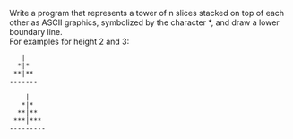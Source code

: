 Write a program that represents a tower of n slices stacked on top of each other as ASCII graphics, symbolized by the character *, and draw a lower boundary line.
<br /> 
For examples for height 2 and 3:
<br/>
```
   |
  *|*
 **|**
-------

    |
   *|*
  **|**
 ***|***
---------
```
